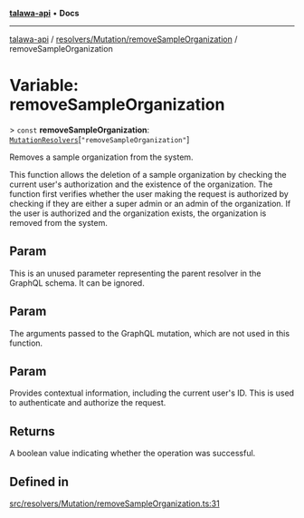 [**talawa-api**](../../../../README.md) • **Docs**

***

[talawa-api](../../../../modules.md) / [resolvers/Mutation/removeSampleOrganization](../README.md) / removeSampleOrganization

# Variable: removeSampleOrganization

\> `const` **removeSampleOrganization**: [`MutationResolvers`](../../../../types/generatedGraphQLTypes/type-aliases/MutationResolvers.md)\[`"removeSampleOrganization"`\]

Removes a sample organization from the system.

This function allows the deletion of a sample organization by checking the current user's authorization and the existence of the organization.
The function first verifies whether the user making the request is authorized by checking if they are either a super admin or an admin of the organization.
If the user is authorized and the organization exists, the organization is removed from the system.

## Param

This is an unused parameter representing the parent resolver in the GraphQL schema. It can be ignored.

## Param

The arguments passed to the GraphQL mutation, which are not used in this function.

## Param

Provides contextual information, including the current user's ID. This is used to authenticate and authorize the request.

## Returns

A boolean value indicating whether the operation was successful.

## Defined in

[src/resolvers/Mutation/removeSampleOrganization.ts:31](https://github.com/PalisadoesFoundation/talawa-api/blob/92443bb6a5ff3ed66457149a509401986a82e570/src/resolvers/Mutation/removeSampleOrganization.ts#L31)
